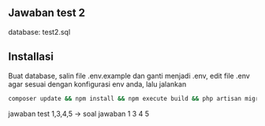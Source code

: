 ## Jawaban test 2
database: test2.sql 
## Installasi
Buat database, salin file .env.example dan ganti menjadi .env, edit file .env agar sesuai dengan konfigurasi env anda, lalu jalankan
```bash
composer update && npm install && npm execute build && php artisan migrate:fresh --seed && php artisan key:generate && php artisan storage:link
```
jawaban test 1,3,4,5 -> soal jawaban 1 3 4 5

